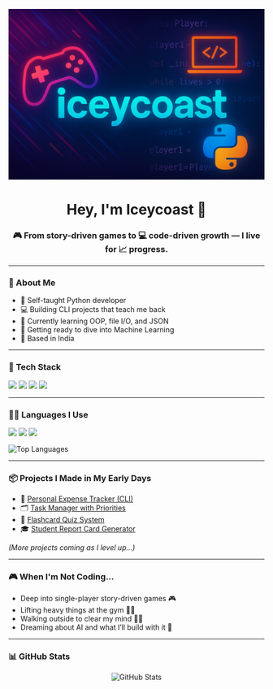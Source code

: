 <p align="center">
  <img src="https://raw.githubusercontent.com/Iceycoast/Iceycoast/main/banner.png" alt="Iceycoast banner" />
</p>

<h1 align="center">Hey, I'm Iceycoast 👋</h1>
<h3 align="center">🎮 From story-driven games to 💻 code-driven growth — I live for 📈 progress.</h3>

---

### 🧠 About Me

- 🐍 Self-taught Python developer  
- 💻 Building CLI projects that teach me back  
- 🧱 Currently learning OOP, file I/O, and JSON  
- 🚀 Getting ready to dive into Machine Learning  
- 📍 Based in India

---

### 🧰 Tech Stack

<p>
  <img src="https://img.shields.io/badge/Python-3776AB?style=for-the-badge&logo=python&logoColor=white"/>
  <img src="https://img.shields.io/badge/JSON-000000?style=for-the-badge&logo=json&logoColor=white"/>
  <img src="https://img.shields.io/badge/CLI-111111?style=for-the-badge"/>
  <img src="https://img.shields.io/badge/Git-F05032?style=for-the-badge&logo=git&logoColor=white"/>
</p>

---

### 🧑‍💻 Languages I Use

<p>
  <img src="https://img.shields.io/badge/Python-3674A4?style=for-the-badge&logo=python&logoColor=white"/>
  <img src="https://img.shields.io/badge/JSON-000000?style=for-the-badge&logo=json&logoColor=white"/>
  <img src="https://img.shields.io/badge/Bash-121011?style=for-the-badge&logo=gnu-bash&logoColor=white"/>
</p>

<p align="left">
  <img src="https://github-readme-stats.vercel.app/api/top-langs/?username=Iceycoast&layout=compact&theme=tokyonight" alt="Top Languages" />
</p>

---

### 📦 Projects I Made in My Early Days

- 💸 [Personal Expense Tracker (CLI)](https://github.com/Iceycoast/Personal-Expense-Tracker-CLI-Version-)
- 🗂️ [Task Manager with Priorities](https://github.com/Iceycoast/Contact-book)
- 🧠 [Flashcard Quiz System](https://github.com/Iceycoast/Flashquiz)
- 🎓 [Student Report Card Generator](#)

_(More projects coming as I level up...)_

---

### 🎮 When I'm Not Coding...

- Deep into single-player story-driven games 🎮  
- Lifting heavy things at the gym 🏋️‍♂️  
- Walking outside to clear my mind 🚶‍♂️  
- Dreaming about AI and what I’ll build with it 🤖

---

### 📊 GitHub Stats

<p align="center">
  <img src="https://github-readme-stats.vercel.app/api?username=Iceycoast&show_icons=true&theme=tokyonight" alt="GitHub Stats" />
</p>
